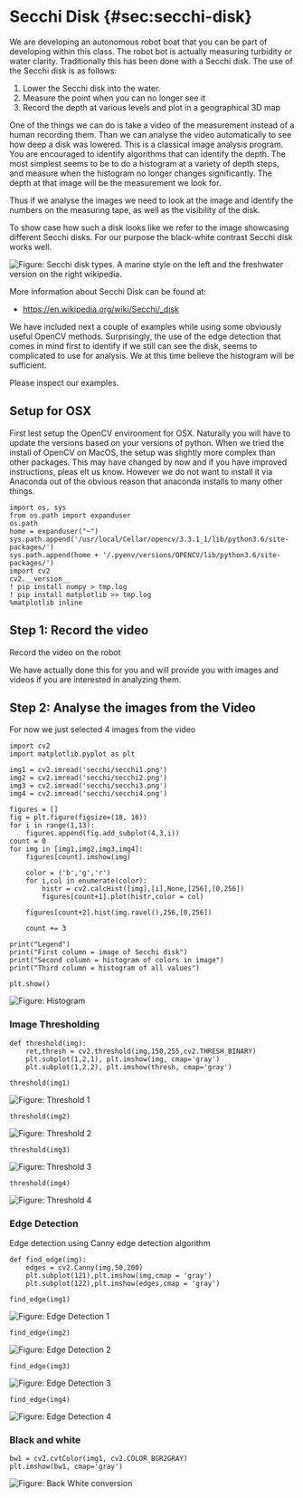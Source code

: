 # Secchi Disk {#sec:secchi-disk}

We are developing an autonomous robot boat that you can be part of
developing within this class. The robot bot is actually measuring
turbidity or water clarity. Traditionally this has been done with a
Secchi disk. The use of the Secchi disk is as follows:

1. Lower the Secchi disk into the water. 
2. Measure the point when you can no longer see it
3. Record the depth at various levels and plot in a geographical 3D
   map

One of the things we can do is take a video of the measurement instead
of a human recording them. Than we can analyse the video automatically
to see how deep a disk was lowered. This is a classical image analysis
program. You are encouraged to identify algorithms that can identify
the depth. The most simplest seems to be to do a histogram at a
variety of depth steps, and measure when the histogram no longer
changes significantly. The depth at that image will be the measurement
we look for.

Thus if we analyse the images we need to look at the image and
identify the numbers on the measuring tape, as well as the visibility
of the disk.

To show case how such a disk looks like we refer to the image
showcasing different Secchi disks. For our purpose the black-white
contrast Secchi disk works well.


![**Figure:** Secchi disk types. A marine style on the left and
the freshwater version on the right wikipedia.](images/secchi-field-test/disk.png)

More information about Secchi Disk can be found at:

* <https://en.wikipedia.org/wiki/Secchi/_disk>

We have included next a couple of examples while using some obviously
useful OpenCV methods. Surprisingly, the use of the edge detection
that comes in mind first to identify if we still can see the disk,
seems to complicated to use for analysis. We at this time believe the
histogram will be sufficient.

Please inspect our examples.


## Setup for OSX

First lest setup the OpenCV environment for OSX. Naturally you will
have to update the versions based on your versions of python. When we
tried the install of OpenCV on MacOS, the setup was slightly more
complex than other packages. This may have changed by now and if you
have improved instructions, pleas elt us know. However we do not want
to install it via Anaconda out of the obvious reason that anaconda
installs to many other things.

    import os, sys
    from os.path import expanduser
    os.path
    home = expanduser("~")
    sys.path.append('/usr/local/Cellar/opencv/3.3.1_1/lib/python3.6/site-packages/')
    sys.path.append(home + '/.pyenv/versions/OPENCV/lib/python3.6/site-packages/')
    import cv2
    cv2.__version__
    ! pip install numpy > tmp.log
    ! pip install matplotlib >> tmp.log
    %matplotlib inline

## Step 1: Record the video

Record the video on the robot

We have actually done this for you and will provide you with images
and videos if you are interested in analyzing them.

## Step 2: Analyse the images from the Video

For now we just selected 4 images from the video

    import cv2
    import matplotlib.pyplot as plt

    img1 = cv2.imread('secchi/secchi1.png') 
    img2 = cv2.imread('secchi/secchi2.png') 
    img3 = cv2.imread('secchi/secchi3.png') 
    img4 = cv2.imread('secchi/secchi4.png') 

    figures = []
    fig = plt.figure(figsize=(18, 16))
    for i in range(1,13):
        figures.append(fig.add_subplot(4,3,i))
    count = 0
    for img in [img1,img2,img3,img4]:
        figures[count].imshow(img)

        color = ('b','g','r')
        for i,col in enumerate(color):
            histr = cv2.calcHist([img],[i],None,[256],[0,256])
            figures[count+1].plot(histr,color = col)

        figures[count+2].hist(img.ravel(),256,[0,256])

        count += 3

    print("Legend")
    print("First column = image of Secchi disk")
    print("Second column = histogram of colors in image")
    print("Third column = histogram of all values")

    plt.show() 

![**Figure:** Histogram](images/secchi/output_9_1.png)


### Image Thresholding

    def threshold(img):
        ret,thresh = cv2.threshold(img,150,255,cv2.THRESH_BINARY)
        plt.subplot(1,2,1), plt.imshow(img, cmap='gray')
        plt.subplot(1,2,2), plt.imshow(thresh, cmap='gray')

    threshold(img1)

![**Figure:** Threshold 1](images/secchi/output_13_0.png)

    threshold(img2)

![**Figure:** Threshold 2](images/secchi/output_14_0.png)

    threshold(img3)

![**Figure:** Threshold 3](images/secchi/output_15_0.png)

    threshold(img4)

![**Figure:** Threshold 4](images/secchi/output_16_0.png)

### Edge Detection

Edge detection using Canny edge detection algorithm

    def find_edge(img):
        edges = cv2.Canny(img,50,200)
        plt.subplot(121),plt.imshow(img,cmap = 'gray')
        plt.subplot(122),plt.imshow(edges,cmap = 'gray')

    find_edge(img1)

![**Figure:** Edge Detection 1](images/secchi/output_19_0.png)

    find_edge(img2)

![**Figure:** Edge Detection 2](images/secchi/output_20_0.png)

    find_edge(img3)

![**Figure:** Edge Detection 3](images/secchi/output_21_0.png)

    find_edge(img4)

![**Figure:** Edge Detection 4](images/secchi/output_22_0.png)

### Black and white

    bw1 = cv2.cvtColor(img1, cv2.COLOR_BGR2GRAY)
    plt.imshow(bw1, cmap='gray')

![**Figure:** Back White conversion](images/secchi/output_26_1.png)
